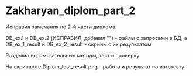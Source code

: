 # Zakharyan_diplom_part_2

Исправил замечания по 2-й части диплома.

DB_ex.1 и DB_ex.2 (ИСПРАВИЛ, добавил "") - файлы с запросами в БД, а DB_ex_1_result и DB_ex_2_result - скрины с их результатом

Разделил вспомогательные методы, тест и проверку.

На скриншоте Diplom_test_result.png - работа и результат по автотесту